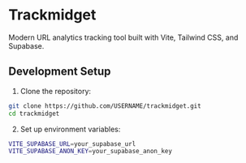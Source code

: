 # Trackmidget

Modern URL analytics tracking tool built with Vite, Tailwind CSS, and Supabase.

## Development Setup

1. Clone the repository:
```bash
git clone https://github.com/USERNAME/trackmidget.git
cd trackmidget
```

2. Set up environment variables:
```bash
VITE_SUPABASE_URL=your_supabase_url
VITE_SUPABASE_ANON_KEY=your_supabase_anon_key